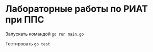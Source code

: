 # Лабораторные работы по РИАТ при ППС

Запускать командой 
```go run main.go```

Тестировать
```go test```
